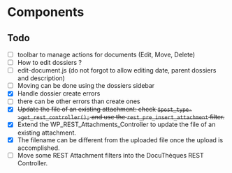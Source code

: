 # Components

## Todo
- [ ] toolbar to manage actions for documents (Edit, Move, Delete)
- [ ] How to edit dossiers ?
- [ ] edit-document.js (do not forgot to allow editing date, parent dossiers and description)
- [ ] Moving can be done using the dossiers sidebar
- [x] Handle dossier create errors
- [ ] there can be other errors than create ones
- [x] ~~Update the file of an existing attachment: check `$post_type->get_rest_controller();` and use the `rest_pre_insert_attachment` filter.~~
- [x] Extend the WP_REST_Attachments_Controller to update the file of an existing attachment.
- [x] The filename can be different from the uploaded file once the upload is accomplished.
- [ ] Move some REST Attachment filters into the DocuThèques REST Controller.
